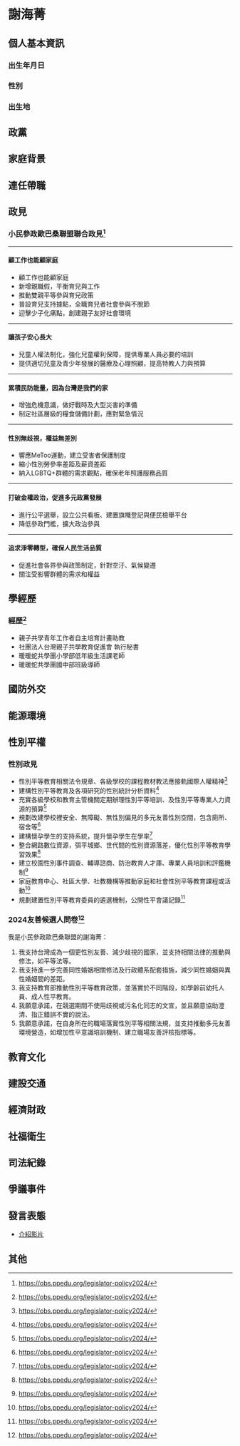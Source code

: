 # 謝海菁

## 個人基本資訊

### 出生年月日

### 性別

### 出生地

## 政黨

## 家庭背景

## 連任帶職

## 政見

### 小民參政歐巴桑聯盟聯合政見[^1] ###
---
#### 顧工作也能顧家庭 ####
- 顧工作也能顧家庭
- 新增親職假，平衡育兒與工作
- 推動雙親平等參與育兒政策
- 普設育兒支持據點，全職育兒者社會參與不脫節
- 迎擊少子化痛點，創建親子友好社會環境
---
#### 讓孩子安心長大 ####
- 兒童人權法制化，強化兒童權利保障，提供專業人員必要的培訓
- 提供適切兒童及青少年發展的醫療及心理照顧，提高特教人力與預算
---
#### 累積民防能量，因為台灣是我們的家 ####
- 增強危機意識，做好戰時及大型災害的準備
- 制定社區層級的糧食儲備計劃，應對緊急情況
---
#### 性別無歧視，權益無差別 #### 
- 響應MeToo運動，建立受害者保護制度
- 縮小性別勞參率差距及薪資差距
- 納入LGBTQ+群體的需求觀點，確保老年照護服務品質
---
#### 打破金權政治，促進多元政黨發展 #### 
- 進行公平選舉，設立公共看板、建置旗幟登記與便民檢舉平台
- 降低參政門檻，擴大政治參與
---
#### 追求淨零轉型，確保人民生活品質 #### 
- 促進社會各界參與政策制定，針對空汙、氣候變遷
- 關注受影響群體的需求和權益

[^1]: https://obs.ppedu.org/legislator-policy2024/

## 學經歷

### 經歷[^1]

- 親子共學青年工作者自主培育計畫助教
- 社團法人台灣親子共學教育促進會 執行秘書
- 暖暖蛇共學團小學部低年級生活課老師
- 暖暖蛇共學團國中部班級導師

[^1]: https://pridewatch.tw/candidate/hrilakkuma

## 國防外交

## 能源環境

## 性別平權

### 性別政見

- 性別平等教育相關法令規章、各級學校的課程教材教法應接軌國際人權精神[^1]
- 建構性別平等教育及各項研究的性別統計分析資料[^1]
- 充實各級學校和教育主管機關定期辦理性別平等培訓、及性別平等專業人力資源的預算[^1]
- 規劃改建學校裡安全、無障礙、無性別偏見的多元友善性別空間，包含廁所、宿舍等[^1]
- 建構懷孕學生的支持系統，提升懷孕學生在學率[^1]
- 整合網路數位資源，弭平城鄉、世代間的性別資源落差，優化性別平等教育學習效果[^1]
- 建立校園性別事件調查、輔導諮商、防治教育人才庫、專業人員培訓和評鑑機制[^1]
- 家庭教育中心、社區大學、社教機構等推動家庭和社會性別平等教育課程或活動[^1]
- 規劃建置性別平等教育委員的遴選機制，公開性平會議記錄[^1]

### 2024友善候選人問卷[^1]

我是小民參政歐巴桑聯盟的謝海菁：

1. 我支持台灣成為一個更性別友善、減少歧視的國家，並支持相關法律的推動與修法，如平等法等。
1. 我支持進一步完善同性婚姻相關修法及行政體系配套措施，減少同性婚姻與異性婚姻間的差距。
1. 我支持教育部推動性別平等教育政策，並落實於不同階段，如學齡前幼托人員、成人性平教育。
1. 我願意承諾，在競選期間不使用歧視或污名化同志的文宣，並且願意協助澄清、指正錯誤不實的說法。
1. 我願意承諾，在自身所在的職場落實性別平等相關法規，並支持推動多元友善環境營造，如增加性平意識培訓機制、建立職場友善評核指標等。

[^1]: https://pridewatch.tw/candidate/hrilakkuma

## 教育文化

## 建設交通

## 經濟財政

## 社福衛生

## 司法紀錄

## 爭議事件

## 發言表態

- [介紹影片](https://udn.com/news/story/123475/7593650)

## 其他
